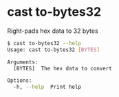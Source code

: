 # cast to-bytes32

Right-pads hex data to 32 bytes

```bash
$ cast to-bytes32 --help
Usage: cast to-bytes32 [BYTES]

Arguments:
  [BYTES]  The hex data to convert

Options:
  -h, --help  Print help
```
